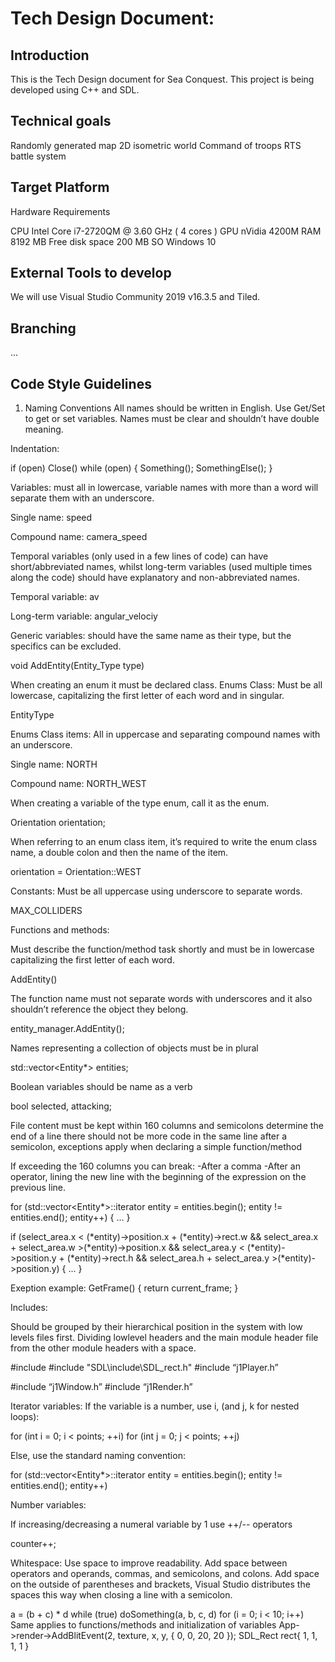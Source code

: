 # Tech Design Document:
 
## Introduction
 
This is the Tech Design document for Sea Conquest. This project is being developed using C++ and SDL.
 
## Technical goals
 
Randomly generated map
2D isometric world
Command of troops
RTS battle system
 
## Target Platform
 
Hardware Requirements
 
CPU Intel Core i7-2720QM @ 3.60 GHz ( 4 cores )
GPU nVidia 4200M
RAM 8192 MB
Free disk space 200 MB
SO  Windows 10
 
## External Tools to develop
 
We will use Visual Studio Community 2019 v16.3.5 and Tiled.
 
## Branching
 
...
 
## Code Style Guidelines
1. Naming Conventions
All names should be written in English.
Use Get/Set to get or set variables.
Names must be clear and shouldn’t have double meaning.
 
Indentation:
 
if (open)
    Close()
while (open)
{
	Something();
	SomethingElse();
}
 
Variables: must all in lowercase, variable names with more than a word will separate them with an underscore.
 
Single name:
speed
 
Compound name:
camera_speed
 
Temporal variables (only used in a few lines of code) can have short/abbreviated names, whilst long-term variables (used multiple times along the code) should have explanatory and non-abbreviated names.
 
Temporal variable:
av
 
Long-term variable:
angular_velociy
 
Generic variables: should have the same name as their type, but the specifics can be excluded.
 
void AddEntity(Entity_Type type)
 
When creating an enum it must be declared class.
Enums Class: Must be all lowercase, capitalizing the first letter of each word and in singular.
 
EntityType
 
Enums Class items: All in uppercase and separating compound names with an underscore. 
 
Single name:
NORTH
 
Compound name:
NORTH_WEST
 
When creating a variable of the type enum, call it as the enum.
 
Orientation orientation;
 
When referring to an enum class item, it’s required to write the enum class name, a double colon and then the name of the item.
 
orientation = Orientation::WEST
 
Constants: Must be all uppercase using underscore to separate words.
 
MAX_COLLIDERS
 
Functions and methods:
 
Must describe the function/method task shortly and must be in lowercase capitalizing the first letter of each word. 
 
AddEntity()
 
The function name must not separate words with underscores and it also shouldn’t reference the object they belong.
 
entity_manager.AddEntity();
 
Names representing a collection of objects must be in plural
 
std::vector<Entity*> entities;
 
Boolean variables should be name as a verb
 
bool selected, attacking;
 
File content must be kept within 160 columns and semicolons determine the end of a line there should not be more code in the same line after a semicolon, exceptions apply when declaring a simple function/method
 
If exceeding the 160 columns you can break:
-After a comma
-After an operator, lining the new line with the beginning of the   expression on the previous line.
 
for (std::vector<Entity*>::iterator entity = entities.begin(); 
entity != entities.end(); entity++)
{
	...
}
 
if (select_area.x < (*entity)->position.x + (*entity)->rect.w &&
    select_area.x + select_area.w >(*entity)->position.x && 
    select_area.y < (*entity)->position.y + (*entity)->rect.h && 
    select_area.h + select_area.y >(*entity)->position.y)
{
	...
}
 
Exeption example:
GetFrame() { return current_frame; }
 
Includes:
 
Should be grouped by their hierarchical position in the system with low levels files first. Dividing lowlevel headers and the main module header file from the other module headers with a space.
 
#include <iostream>
#include "SDL\include\SDL_rect.h"
#include “j1Player.h”
 
#include “j1Window.h”
#include “j1Render.h”
 
Iterator variables:
If the variable is a number, use i, (and j, k for nested loops):
 
for (int i = 0; i < points; ++i)
for (int j = 0; j < points; ++j)
 
Else, use the standard naming convention:
 
for (std::vector<Entity*>::iterator entity = entities.begin(); 
entity != entities.end(); entity++)
 
Number variables:
 
If increasing/decreasing a numeral variable by 1 use ++/-- operators
 
counter++;
 
Whitespace:
Use space to improve readability. Add space between operators and operands, commas, and semicolons, and colons. Add space on the outside of parentheses and brackets, Visual Studio distributes the spaces this way when closing a line with a semicolon.
 
a = (b + c) * d
while (true)
doSomething(a, b, c, d)
for (i = 0; i < 10; i++)
Same applies to functions/methods and initialization of variables
App->render->AddBlitEvent(2, texture, x, y, { 0, 0, 20, 20 });
SDL_Rect rect{ 1, 1, 1, 1 }
